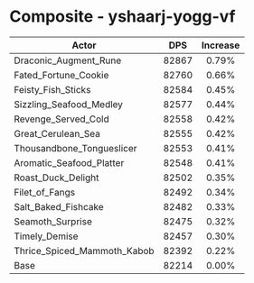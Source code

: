 # Composite - yshaarj-yogg-vf
| Actor | DPS | Increase |
|---|:---:|:---:|
|Draconic_Augment_Rune|82867|0.79%|
|Fated_Fortune_Cookie|82760|0.66%|
|Feisty_Fish_Sticks|82584|0.45%|
|Sizzling_Seafood_Medley|82577|0.44%|
|Revenge_Served_Cold|82558|0.42%|
|Great_Cerulean_Sea|82555|0.42%|
|Thousandbone_Tongueslicer|82553|0.41%|
|Aromatic_Seafood_Platter|82548|0.41%|
|Roast_Duck_Delight|82502|0.35%|
|Filet_of_Fangs|82492|0.34%|
|Salt_Baked_Fishcake|82482|0.33%|
|Seamoth_Surprise|82475|0.32%|
|Timely_Demise|82457|0.30%|
|Thrice_Spiced_Mammoth_Kabob|82392|0.22%|
|Base|82214|0.00%|
